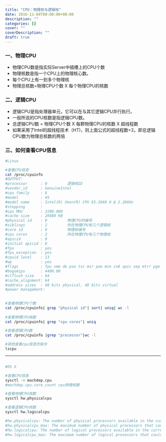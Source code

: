 ```yaml
---
title: "CPU：物理核与逻辑核"
date: 2016-11-04T00:00:00+08:00
description: ""
categories: []
cover: ""
coverDescription: ""
draft: true
---
```




### 一、物理CPU

* 物理CPU数是指实际Server中插槽上的CPU个数
* 物理核数是指一个CPU上的物理核心数。
* 每个CPU上有一到多个物理核
* 物理总核数=物理CPU个数 X 每个物理CPU的核数

### 二、逻辑CPU

* 逻辑CPU是指处理器单元，它可以在与其它逻辑CPU并行执行。
* 一般所说的CPU核数是指逻辑CPU数。
* 总逻辑CPU数 = 物理CPU个数 X 每颗物理CPU的核数 X 超线程数
* 如果采用了Intel的超线程技术（HT)，则上面公式的超线程数=2。即总逻辑CPU数为物理总核数的两倍


### 三、如何查看CPU信息

```bash
#Linux

#查看CPU信息
cat /proc/cpuinfo
#OUTPUT:
#processor		: 0			逻辑核ID
#vendor_id		: GenuineIntel
#cpu family		: 6
#model			: 45
#model name		: Intel(R) Xeon(R) CPU E5-2660 0 @ 2.20GHz
#stepping		: 
#cpu MHz		: 2200.000
#cache size		: 20480 KB
#physical id	: 0			物理CPU的编号
#siblings		: 2			所在物理CPU有几个逻辑核
#core id		: 0			物理核编号
#cpu cores		: 2			所在物理CPU有几个物理核
#apicid			: 0
#initial apicid	: 0
#fpu			: yes
#fpu_exception	: yes
#cpuid level	: 13
#wp				: yes
#flags			: fpu vme de pse tsc msr pae mce cx8 apic sep mtrr pge mca cmov pat pse36 clflush dts mmx fxsr sse sse2 ss ht syscall nx rdtscp lm constant_tsc arch_perfmon pebs bts xtopology tsc_reliable nonstop_tsc aperfmperf unfair_spinlock pni pclmulqdq ssse3 cx16 sse4_1 sse4_2 popcnt aes xsave avx hypervisor lahf_lm ida arat xsaveopt pln pts dts
#bogomips		: 4400.00
#clflush size	: 64
#cache_alignment: 64	
#address sizes	: 40 bits physical, 48 bits virtual
#power management:
	
	
#查看物理CPU个数
cat /proc/cpuinfo| grep "physical id"| sort| uniq| wc -l
	
#查看物理CPU核数
cat /proc/cpuinfo| grep "cpu cores"| uniq

#查看逻辑CPU数
cat /proc/cpuinfo |grep "processor"|wc -l

#其他查看cpu信息的指令
lscpu

```

---

```bash

#OS X

#查看CPU信息
sysctl -n machdep.cpu
#machdep.cpu.core_count cpu物理核数

#查看物理CPU核数
sysctl hw.physicalcpu

#查看逻辑CPU核数
sysctl hw.logicalcpu

#hw.physicalcpu: The number of physical processors available in the current power management mode.
#hw.physicalcpu_max: The maximum number of physical processors that could be available this boot.
#hw.logicalcpu: The number of logical processors available in the current power management mode.
#hw.logicalcpu_max: The maximum number of logical processors that could be available this boot.
```